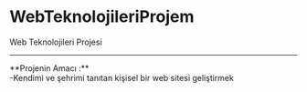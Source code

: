 # WebTeknolojileriProjem
Web Teknolojileri Projesi
<hr>
**Projenin Amacı :**
<br>
-Kendimi ve şehrimi tanıtan kişisel bir web sitesi geliştirmek

